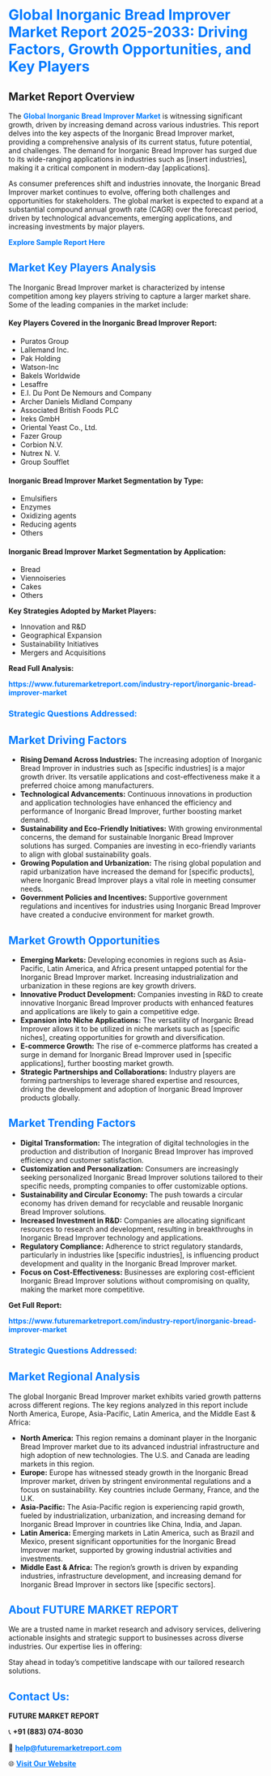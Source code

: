 <h1 style="color: #007BFF;">Global Inorganic Bread Improver Market Report 2025-2033: Driving Factors, Growth Opportunities, and Key Players</h1>

<section id="overview">
<h2>Market Report Overview</h2>
<p>The <a href="https://www.futuremarketreport.com/industry-report/inorganic-bread-improver-market" style="color: #007BFF; text-decoration: none;"><strong>Global Inorganic Bread Improver Market</strong></a> is witnessing significant growth, driven by increasing demand across various industries. This report delves into the key aspects of the Inorganic Bread Improver market, providing a comprehensive analysis of its current status, future potential, and challenges. The demand for Inorganic Bread Improver has surged due to its wide-ranging applications in industries such as [insert industries], making it a critical component in modern-day [applications].</p>
<p>As consumer preferences shift and industries innovate, the Inorganic Bread Improver market continues to evolve, offering both challenges and opportunities for stakeholders. The global market is expected to expand at a substantial compound annual growth rate (CAGR) over the forecast period, driven by technological advancements, emerging applications, and increasing investments by major players.</p>
</section>

<section id="overview">
<p><a href="https://www.futuremarketreport.com/request-sample/reportId=86198" style="color: #007BFF; text-decoration: none;"><strong>Explore Sample Report Here</strong></a></p>
</section>

<section id="key-players">
<h2 style="color: #007BFF;">Market Key Players Analysis</h2>
<p>The Inorganic Bread Improver market is characterized by intense competition among key players striving to capture a larger market share. Some of the leading companies in the market include:</p>
<h4>Key Players Covered in the Inorganic Bread Improver Report:</h4>
<ul><li>Puratos Group</li><li>Lallemand Inc.</li><li>Pak Holding</li><li>Watson-Inc</li><li>Bakels Worldwide</li><li>Lesaffre</li><li>E.I. Du Pont De Nemours and Company</li><li>Archer Daniels Midland Company</li><li>Associated British Foods PLC</li><li>Ireks GmbH</li><li>Oriental Yeast Co., Ltd.</li><li>Fazer Group</li><li>Corbion N.V.</li><li>Nutrex N. V.</li><li>Group Soufflet</li></ul>
<h4>Inorganic Bread Improver Market Segmentation by Type:</h4>
<ul><li>Emulsifiers</li><li>Enzymes</li><li>Oxidizing agents</li><li>Reducing agents</li><li>Others</li></ul>

<h4>Inorganic Bread Improver Market Segmentation by Application:</h4>
<ul><li>Bread</li><li>Viennoiseries</li><li>Cakes</li><li>Others</li></ul>
<p><strong>Key Strategies Adopted by Market Players:</strong></p>
<ul>
<li>Innovation and R&D</li>
<li>Geographical Expansion</li>
<li>Sustainability Initiatives</li>
<li>Mergers and Acquisitions</li>
</ul>
</section>

<section>
<p><strong>Read Full Analysis: </strong></p><a href="https://www.futuremarketreport.com/industry-report/inorganic-bread-improver-market" style="color: #007BFF; text-decoration: none;"><strong>https://www.futuremarketreport.com/industry-report/inorganic-bread-improver-market</strong></a>
<h3 style="color: #007BFF;">Strategic Questions Addressed:</h3>
</section>

<section id="driving-factors">
<h2 style="color: #007BFF;">Market Driving Factors</h2>
<ul>
<li><strong>Rising Demand Across Industries:</strong> The increasing adoption of Inorganic Bread Improver in industries such as [specific industries] is a major growth driver. Its versatile applications and cost-effectiveness make it a preferred choice among manufacturers.</li>
<li><strong>Technological Advancements:</strong> Continuous innovations in production and application technologies have enhanced the efficiency and performance of Inorganic Bread Improver, further boosting market demand.</li>
<li><strong>Sustainability and Eco-Friendly Initiatives:</strong> With growing environmental concerns, the demand for sustainable Inorganic Bread Improver solutions has surged. Companies are investing in eco-friendly variants to align with global sustainability goals.</li>
<li><strong>Growing Population and Urbanization:</strong> The rising global population and rapid urbanization have increased the demand for [specific products], where Inorganic Bread Improver plays a vital role in meeting consumer needs.</li>
<li><strong>Government Policies and Incentives:</strong> Supportive government regulations and incentives for industries using Inorganic Bread Improver have created a conducive environment for market growth.</li>
</ul>
</section>

<section id="growth-opportunities">
<h2 style="color: #007BFF;">Market Growth Opportunities</h2>
<ul>
<li><strong>Emerging Markets:</strong> Developing economies in regions such as Asia-Pacific, Latin America, and Africa present untapped potential for the Inorganic Bread Improver market. Increasing industrialization and urbanization in these regions are key growth drivers.</li>
<li><strong>Innovative Product Development:</strong> Companies investing in R&D to create innovative Inorganic Bread Improver products with enhanced features and applications are likely to gain a competitive edge.</li>
<li><strong>Expansion into Niche Applications:</strong> The versatility of Inorganic Bread Improver allows it to be utilized in niche markets such as [specific niches], creating opportunities for growth and diversification.</li>
<li><strong>E-commerce Growth:</strong> The rise of e-commerce platforms has created a surge in demand for Inorganic Bread Improver used in [specific applications], further boosting market growth.</li>
<li><strong>Strategic Partnerships and Collaborations:</strong> Industry players are forming partnerships to leverage shared expertise and resources, driving the development and adoption of Inorganic Bread Improver products globally.</li>
</ul>
</section>

<section id="trending-factors">
<h2 style="color: #007BFF;">Market Trending Factors</h2>
<ul>
<li><strong>Digital Transformation:</strong> The integration of digital technologies in the production and distribution of Inorganic Bread Improver has improved efficiency and customer satisfaction.</li>
<li><strong>Customization and Personalization:</strong> Consumers are increasingly seeking personalized Inorganic Bread Improver solutions tailored to their specific needs, prompting companies to offer customizable options.</li>
<li><strong>Sustainability and Circular Economy:</strong> The push towards a circular economy has driven demand for recyclable and reusable Inorganic Bread Improver solutions.</li>
<li><strong>Increased Investment in R&D:</strong> Companies are allocating significant resources to research and development, resulting in breakthroughs in Inorganic Bread Improver technology and applications.</li>
<li><strong>Regulatory Compliance:</strong> Adherence to strict regulatory standards, particularly in industries like [specific industries], is influencing product development and quality in the Inorganic Bread Improver market.</li>
<li><strong>Focus on Cost-Effectiveness:</strong> Businesses are exploring cost-efficient Inorganic Bread Improver solutions without compromising on quality, making the market more competitive.</li>
</ul>
</section>

<section>
<p><strong>Get Full Report: </strong></p><a href="https://www.futuremarketreport.com/industry-report/inorganic-bread-improver-market" style="color: #007BFF; text-decoration: none;"><strong>https://www.futuremarketreport.com/industry-report/inorganic-bread-improver-market</strong></a>
<h3 style="color: #007BFF;">Strategic Questions Addressed:</h3>
</section>


<section id="regional-analysis">
<h2 style="color: #007BFF;">Market Regional Analysis</h2>
<p>The global Inorganic Bread Improver market exhibits varied growth patterns across different regions. The key regions analyzed in this report include North America, Europe, Asia-Pacific, Latin America, and the Middle East & Africa:</p>
<ul>
<li><strong>North America:</strong> This region remains a dominant player in the Inorganic Bread Improver market due to its advanced industrial infrastructure and high adoption of new technologies. The U.S. and Canada are leading markets in this region.</li>
<li><strong>Europe:</strong> Europe has witnessed steady growth in the Inorganic Bread Improver market, driven by stringent environmental regulations and a focus on sustainability. Key countries include Germany, France, and the U.K.</li>
<li><strong>Asia-Pacific:</strong> The Asia-Pacific region is experiencing rapid growth, fueled by industrialization, urbanization, and increasing demand for Inorganic Bread Improver in countries like China, India, and Japan.</li>
<li><strong>Latin America:</strong> Emerging markets in Latin America, such as Brazil and Mexico, present significant opportunities for the Inorganic Bread Improver market, supported by growing industrial activities and investments.</li>
<li><strong>Middle East & Africa:</strong> The region’s growth is driven by expanding industries, infrastructure development, and increasing demand for Inorganic Bread Improver in sectors like [specific sectors].</li>
</ul>
</section>

<footer>
<h2 style="color: #007BFF;">About FUTURE MARKET REPORT</h2>
<p>We are a trusted name in market research and advisory services, delivering actionable insights and strategic support to businesses across diverse industries. Our expertise lies in offering:</p>

<p>Stay ahead in today’s competitive landscape with our tailored research solutions.</p>

<h2 style="color: #007BFF;">Contact Us:</h2>
<p><strong>FUTURE MARKET REPORT</strong></p>
<p>📞 <strong>+91 (883) 074-8030</strong></p>
<p>📧 <strong><a href="mailto:help@futuremarketreport.com" style="color: #007BFF;">help@futuremarketreport.com</a></strong></p>
<p>🌐 <strong><a href="https://www.futuremarketreport.com/" style="color: #007BFF;">Visit Our Website</a></strong></p>
</footer>
